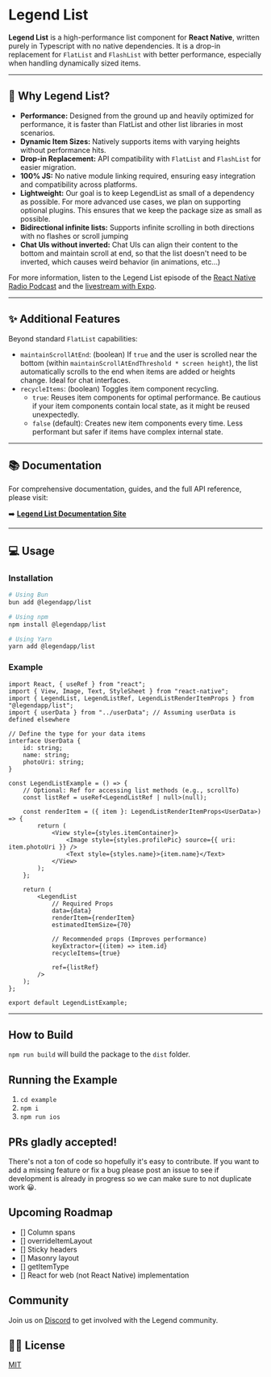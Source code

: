 # Legend List

**Legend List** is a high-performance list component for **React Native**, written purely in Typescript with no native dependencies. It is a drop-in replacement for `FlatList` and `FlashList` with better performance, especially when handling dynamically sized items.

---

## 🤔 Why Legend List?

*   **Performance:** Designed from the ground up and heavily optimized for performance, it is faster than FlatList and other list libraries in most scenarios.
*   **Dynamic Item Sizes:** Natively supports items with varying heights without performance hits.
*   **Drop-in Replacement:** API compatibility with `FlatList` and `FlashList` for easier migration.
*   **100% JS:** No native module linking required, ensuring easy integration and compatibility across platforms.
*   **Lightweight:** Our goal is to keep LegendList as small of a dependency as possible. For more advanced use cases, we plan on supporting optional plugins. This ensures that we keep the package size as small as possible.
*   **Bidirectional infinite lists:** Supports infinite scrolling in both directions with no flashes or scroll jumping
*   **Chat UIs without inverted:** Chat UIs can align their content to the bottom and maintain scroll at end, so that the list doesn't need to be inverted, which causes weird behavior (in animations, etc...)

For more information, listen to the Legend List episode of the [React Native Radio Podcast](https://infinite.red/react-native-radio/rnr-325-legend-list-with-jay-meistrich) and the [livestream with Expo](https://www.youtube.com/watch?v=XpZMveUCke8).

---
## ✨ Additional Features

Beyond standard `FlatList` capabilities:

*   `maintainScrollAtEnd`: (boolean) If `true` and the user is scrolled near the bottom (within `maintainScrollAtEndThreshold * screen height`), the list automatically scrolls to the end when items are added or heights change. Ideal for chat interfaces.
*   `recycleItems`: (boolean) Toggles item component recycling.
    *   `true`: Reuses item components for optimal performance. Be cautious if your item components contain local state, as it might be reused unexpectedly.
    *   `false` (default): Creates new item components every time. Less performant but safer if items have complex internal state.

---

## 📚 Documentation

For comprehensive documentation, guides, and the full API reference, please visit:

➡️ **[Legend List Documentation Site](https://www.legendapp.com/open-source/list)**

---

## 💻 Usage

### Installation

```bash
# Using Bun
bun add @legendapp/list

# Using npm
npm install @legendapp/list

# Using Yarn
yarn add @legendapp/list
```

### Example
```tsx
import React, { useRef } from "react";
import { View, Image, Text, StyleSheet } from "react-native";
import { LegendList, LegendListRef, LegendListRenderItemProps } from "@legendapp/list";
import { userData } from "../userData"; // Assuming userData is defined elsewhere

// Define the type for your data items
interface UserData {
    id: string;
    name: string;
    photoUri: string;
}

const LegendListExample = () => {
    // Optional: Ref for accessing list methods (e.g., scrollTo)
    const listRef = useRef<LegendListRef | null>(null);

    const renderItem = ({ item }: LegendListRenderItemProps<UserData>) => {
        return (
            <View style={styles.itemContainer}>
                <Image style={styles.profilePic} source={{ uri: item.photoUri }} />
                <Text style={styles.name}>{item.name}</Text>
            </View>
        );
    };

    return (
        <LegendList
            // Required Props
            data={data}
            renderItem={renderItem}
            estimatedItemSize={70}

            // Recommended props (Improves performance)
            keyExtractor={(item) => item.id}
            recycleItems={true}

            ref={listRef}
        />
    );
};

export default LegendListExample;

```

---

## How to Build

`npm run build` will build the package to the `dist` folder.

## Running the Example

1. `cd example`
2. `npm i`
3. `npm run ios`

## PRs gladly accepted!

There's not a ton of code so hopefully it's easy to contribute. If you want to add a missing feature or fix a bug please post an issue to see if development is already in progress so we can make sure to not duplicate work 😀.

## Upcoming Roadmap

- [] Column spans
- [] overrideItemLayout
- [] Sticky headers
- [] Masonry layout
- [] getItemType
- [] React for web (not React Native) implementation

## Community

Join us on [Discord](https://discord.gg/tuW2pAffjA) to get involved with the Legend community.

## 👩‍⚖️ License

[MIT](LICENSE)
